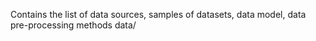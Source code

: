 Contains the list of data sources, samples of datasets, data model, data pre-processing methods data/
